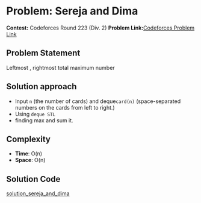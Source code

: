 # Problem: Sereja and Dima
**Contest:** Codeforces Round 223 (Div. 2)
**Problem Link:**[Codeforces Problem Link](https://codeforces.com/problemset/problem/381/A)


## Problem Statement
Leftmost , rightmost total maximum number

## Solution approach
- Input `n` (the number of cards) and deque`card(n)` (space-separated numbers on the cards from left to right.)
- Using `deque STL`
- finding max and sum it.

## Complexity
- **Time**: O(n) 
- **Space**: O(n)
## Solution Code
[solution_sereja_and_dima](Codeforces/sereja_and_Dima/solution_sereja_and_dima.cpp)
